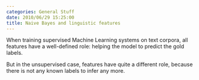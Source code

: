 ```yaml
---
categories: General Stuff
date: 2010/06/29 15:25:00
title: Naive Bayes and linguistic features
---
```


When training supervised Machine Learning systems on text corpora,
all features have a well-defined role: helping the model to predict the
gold labels.

But in the unsupervised case, features have quite a different role, because
there is not any known labels to infer any more.
